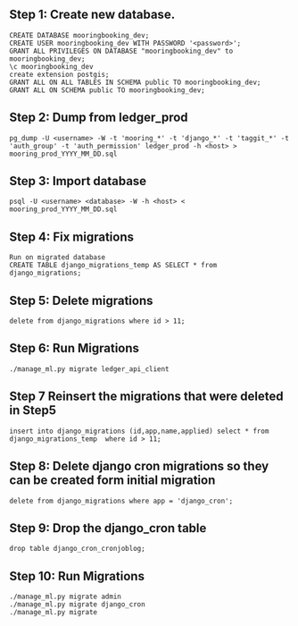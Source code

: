 ## Step 1: Create new database.
```
CREATE DATABASE mooringbooking_dev;
CREATE USER mooringbooking_dev WITH PASSWORD '<password>';
GRANT ALL PRIVILEGES ON DATABASE "mooringbooking_dev" to mooringbooking_dev;
\c mooringbooking_dev
create extension postgis;
GRANT ALL ON ALL TABLES IN SCHEMA public TO mooringbooking_dev;
GRANT ALL ON SCHEMA public TO mooringbooking_dev;
```

## Step 2: Dump from ledger_prod
```
pg_dump -U <username> -W -t 'mooring_*' -t 'django_*' -t 'taggit_*' -t 'auth_group' -t 'auth_permission' ledger_prod -h <host> > mooring_prod_YYYY_MM_DD.sql
```


## Step 3: Import database
```
psql -U <username> <database> -W -h <host> < mooring_prod_YYYY_MM_DD.sql
```


## Step 4: Fix migrations
```
Run on migrated database
CREATE TABLE django_migrations_temp AS SELECT * from django_migrations;
```


## Step 5: Delete migrations
```
delete from django_migrations where id > 11;
```


## Step 6: Run Migrations
```
./manage_ml.py migrate ledger_api_client
```

## Step 7 Reinsert the migrations that were deleted in Step5
```
insert into django_migrations (id,app,name,applied) select * from  django_migrations_temp  where id > 11;
```


## Step 8: Delete django cron migrations so they can be created form initial migration
```
delete from django_migrations where app = 'django_cron';
```

## Step 9: Drop the django_cron table
```
drop table django_cron_cronjoblog;
```


## Step 10: Run Migrations
```
./manage_ml.py migrate admin
./manage_ml.py migrate django_cron
./manage_ml.py migrate 
```
